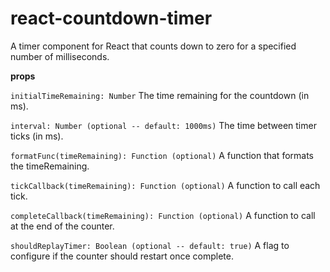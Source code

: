 react-countdown-timer
=====================

A timer component for React that counts down to zero for a specified number of milliseconds.

 **props**
 
 `initialTimeRemaining: Number`
 The time remaining for the countdown (in ms).

 `interval: Number (optional -- default: 1000ms)`
 The time between timer ticks (in ms).

 `formatFunc(timeRemaining): Function (optional)`
 A function that formats the timeRemaining.

 `tickCallback(timeRemaining): Function (optional)`
 A function to call each tick.

 `completeCallback(timeRemaining): Function (optional)`
 A function to call at the end of the counter.
 
 `shouldReplayTimer: Boolean (optional -- default: true)`
 A flag to configure if the counter should restart once complete.

